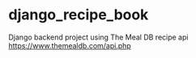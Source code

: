 # django_recipe_book
Django backend project using The Meal DB recipe api
https://www.themealdb.com/api.php
